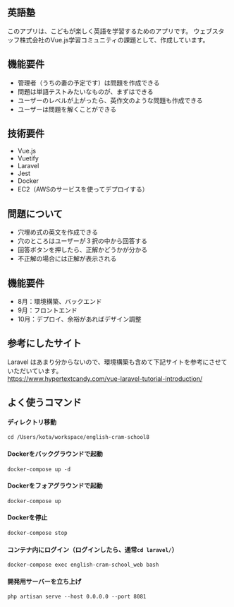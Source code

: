 ## 英語塾
このアプリは、こどもが楽しく英語を学習するためのアプリです。
ウェブスタッフ株式会社のVue.js学習コミュニティの課題として、作成しています。

## 機能要件
- 管理者（うちの妻の予定です）は問題を作成できる
- 問題は単語テストみたいなものが、まずはできる
- ユーザーのレベルが上がったら、英作文のような問題も作成できる
- ユーザーは問題を解くことができる

## 技術要件
- Vue.js
- Vuetify
- Laravel
- Jest
- Docker
- EC2（AWSのサービスを使ってデプロイする）

## 問題について
- 穴埋め式の英文を作成できる
- 穴のところはユーザーが３択の中から回答する
- 回答ボタンを押したら、正解かどうかが分かる
- 不正解の場合には正解が表示される

## 機能要件
- 8月：環境構築、バックエンド
- 9月：フロントエンド
- 10月：デプロイ、余裕があればデザイン調整

## 参考にしたサイト
Laravel はあまり分からないので、環境構築も含めて下記サイトを参考にさせていただいています。<br>
https://www.hypertextcandy.com/vue-laravel-tutorial-introduction/

## よく使うコマンド
#### ディレクトリ移動
`cd /Users/kota/workspace/english-cram-school8`
#### Dockerをバックグラウンドで起動
`docker-compose up -d`
#### Dockerをフォアグラウンドで起動
`docker-compose up`
#### Dockerを停止
`docker-compose stop`
#### コンテナ内にログイン（ログインしたら、通常`cd laravel/`）
`docker-compose exec english-cram-school_web bash`
#### 開発用サーバーを立ち上げ
`php artisan serve --host 0.0.0.0 --port 8081`
